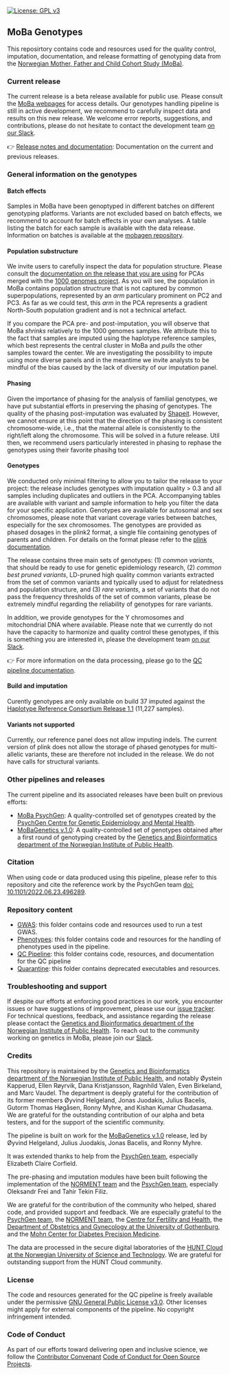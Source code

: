 [![License: GPL v3](https://img.shields.io/badge/License-GPLv3-blue.svg)](https://www.gnu.org/licenses/gpl-3.0)

## MoBa Genotypes
This reposirtory contains code and resources used for the quality control, imputation, documentation, and release formatting of genotyping data from the [Norwegian Mother, Father and Child Cohort Study (MoBa)](https://www.fhi.no/en/studies/moba/).

### Current release
The current release is a beta release available for public use. Please consult the [MoBa webpages](https://www.fhi.no/en/ch/studies/moba/) for access details. Our genotypes handling pipeline is still in active development, we recommend to carefully inspect data and results on this new release. We welcome error reports, suggestions, and contributions, please do not hesitate to contact the development team [on our Slack](https://join.slack.com/t/mobagen/shared_invite/zt-2r90hzo82-HNllFHDugSxJeknpJ9jT0w).

👉 [Release notes and documentation](qc-pipeline/docs/release_notes.md): Documentation on the current and previous releases.

### General information on the genotypes

#### Batch effects
Samples in MoBa have been genoptyped in different batches on different genotyping platforms. Variants are not excluded based on batch effects, we recommend to account for batch effects in your own analyses. A table listing the batch for each sample is available with the data release. Information on batches is available at the [mobagen repository](https://github.com/folkehelseinstituttet/mobagen/wiki/MoBaGenetics1.5).

#### Population substructure
We invite users to carefully inspect the data for population structure. Please consult the [documentation on the release that you are using](qc-pipeline/docs/release_notes.md) for PCAs merged with the [1000 genomes project](https://en.wikipedia.org/wiki/1000_Genomes_Project). As you will see, the population in MoBa contains population structrure that is not captured by common superpopulations, represented by an _arm_ particulary prominent on PC2 and PC3. As far as we could test, this _arm_ in the PCA represents a gradient North-South population gradient and is not a technical artefact.    

If you compare the PCA pre- and post-imputation, you will observe that MoBa _shrinks_ relatively to the 1000 genomes samples. We attribute this to the fact that samples are imputed using the haplotype reference samples, which best represents the central cluster in MoBa and _pulls_ the other samples toward the center. We are investigating the possibility to impute using more diverse panels and in the meantime we invite analysts to be mindful of the bias caused by the lack of diversity of our imputation panel.

#### Phasing
Given the importance of phasing for the analysis of familial genotypes, we have put substantial efforts in preserving the phasing of genotypes. The quality of the phasing post-imputation was evaluated by [Shapeit](https://mathgen.stats.ox.ac.uk/genetics_software/shapeit/shapeit.html). However, we cannot ensure at this point that the direction of the phasing is consistent chromosome-wide, i.e., that the maternal allele is consistently to the right/left along the chromosome. This will be solved in a future release. Util then, we recommend users particularly interested in phasing to rephase the genotypes using their favorite phasihg tool     

#### Genotypes
We conducted only minimal filtering to allow you to tailor the release to your project: the release includes genotypes with imputation quality > 0.3 and all samples including duplicates and outliers in the PCA. Accompanying tables are available with variant and sample information to help you filter the data for your specific application. Genotypes are available for autosomal and sex chromosomes, please note that variant coverage varies between batches, especially for the sex chromosomes. The genotypes are provided as phased dosages in the plink2 format, a single file containing genotypes of parents and children. For details on the format please refer to the [plink documentation](https://www.cog-genomics.org/plink/2.0/formats#pgen).

The release contains three main sets of genotypes: (1) _common variants_, that should be ready to use for genetic epidemiology research, (2) _common best pruned variants_, LD-pruned high quality common variants extracted from the set of common variants and typically used to adjust for relatedness and population structure, and (3) _rare variants_, a set of variants that do not pass the frequency thresholds of the set of common variants, please be extremely mindful regarding the reliability of genotypes for rare variants.

In addition, we provide genotypes for the Y chromosomes and mitochondrial DNA where available. Please note that we currently do not have the capacity to harmonize and quality control these genotypes, if this is something you are interested in, please the development team [on our Slack](https://join.slack.com/t/mobagen/shared_invite/zt-2r90hzo82-HNllFHDugSxJeknpJ9jT0w). 

👉 For more information on the data processing, please go to the [QC pipeline documentation](qc-pipeline/readme.md).

#### Build and imputation
Curently genotypes are only available on build 37 imputed against the [Haplotype Reference Consortium Release 1.1](https://ega-archive.org/datasets/EGAD00001002729) (11,227 samples).

#### Variants not supported
Currently, our reference panel does not allow imputing indels. 
The current version of plink does not allow the storage of phased genotypes for multi-allelic variants, these are therefore not included in the release. 
We do not have calls for structural variants.

### Other pipelines and releases
The current pipeline and its associated releases have been built on previous efforts:
- [MoBa PsychGen](github.com/psychgen/MoBaPsychGen-QC-pipeline): A quality-controlled set of genotypes created by the [PsychGen Centre for Genetic Epidemiology and Mental Health](https://www.fhi.no/en/me/the-psychgen-centre-for-genetic-epidemiology-and-mental-health).
- [MoBaGenetics v.1.0](https://github.com/folkehelseinstituttet/mobagen/wiki/MoBaGenetics1.0): A quality-controlled set of genotypes obtained after a first round of genotyping created by the [Genetics and Bioinformatics department of the Norwegian Institute of Public Health](https://www.fhi.no/om/organisasjon/genetikk-og-bioinformatikk/).

### Citation
When using code or data produced using this pipeline, please refer to this repository and cite the reference work by the PsychGen team [doi: 10.1101/2022.06.23.496289](https://doi.org/10.1101/2022.06.23.496289).

### Repository content
- [GWAS](gwas/readme.md): this folder contains code and resources used to run a test GWAS.
- [Phenotypes](phenotypes/readme.md): this folder contains code and resources for the handling of phenotypes used in the pipeline.
- [QC Pipeline](qc-pipeline/readme.md): this folder contains code, resources, and documentation for the QC pipeline
- [Quarantine](quarantine/readme.md): this folder contains deprecated executables and resources.

### Troubleshooting and support
If despite our efforts at enforcing good practices in our work, you encounter issues or have suggestions of improvement, please use our [issue tracker](https://github.com/fhi-beta/mobaGenetics-qc/issues).
For technical questions, feedback, and assistance regarding the release please contact the [Genetics and Bioinformatics department of the Norwegian Institute of Public Health](https://www.fhi.no/om/organisasjon/genetikk-og-bioinformatikk/). 
To reach out to the community working on genetics in MoBa, please join our [Slack](https://join.slack.com/t/mobagen/shared_invite/zt-2r90hzo82-HNllFHDugSxJeknpJ9jT0w).

### Credits
This repository is maintained by the [Genetics and Bioinformatics department of the Norwegian Institute of Public Health](https://www.fhi.no/om/organisasjon/genetikk-og-bioinformatikk/), and notably Øystein Kapperud, Ellen Røyrvik, Dana Kristjansson, Ragnhild Valen, Even Birkeland, and Marc Vaudel. The department is deeply grateful for the contribution of its former members Øyvind Helgeland, Jonas Juodakis, Julius Bacelis, Gutorm Thomas Høgåsen, Ronny Myhre, and Kishan Kumar Chudasama. We are grateful for the outstanding contribution of our alpha and beta testers, and for the support of the scientific community.    

The pipeline is built on work for the [MoBaGenetics v.1.0](https://github.com/folkehelseinstituttet/mobagen/wiki/MoBaGenetics1.0) release, led by Øyvind Helgeland, Julius Juodakis, Jonas Bacelis, and Ronny Myhre.

It was extended thanks to help from the [PsychGen team](https://www.fhi.no/en/me/the-psychgen-centre-for-genetic-epidemiology-and-mental-health), especially Elizabeth Claire Corfield.

The pre-phasing and imputation modules have been built following the implementation of the [NORMENT team](https://www.med.uio.no/norment/english/) and the [PsychGen team](https://www.fhi.no/en/me/the-psychgen-centre-for-genetic-epidemiology-and-mental-health), especially Oleksandr Frei and Tahir Tekin Filiz.

We are grateful for the contribution of the community who helped, shared code, and provided support and feedback. We are especially grateful to the [PsychGen team](https://www.fhi.no/en/me/the-psychgen-centre-for-genetic-epidemiology-and-mental-health), the [NORMENT team](https://www.med.uio.no/norment/english/), the [Centre for Fertility and Health](https://www.fhi.no/en/ch/Centre-for-fertility-and-health/), the [Department of Obstetrics and Gynecology at the University of Gothenburg](https://www.gu.se/en/about/find-organisation/department-of-obstetrics-and-gynecology), and the [Mohn Center for Diabetes Precision Medicine](https://www.uib.no/en/diabetes).

The data are processed in the secure digital laboratories of the [HUNT Cloud at the Norwegian University of Science and Technology](https://www.ntnu.edu/mh/huntcloud). We are grateful for outstanding support from the HUNT Cloud community.

### License
The code and resources generated for the QC pipeline is freely available under the permissive [GNU General Public License v3.0](LICENSE). Other licenses might apply for external components of the pipeline. No copyright infringement intended.

### Code of Conduct
As part of our efforts toward delivering open and inclusive science, we follow the [Contributor Convenant](https://www.contributor-covenant.org/) [Code of Conduct for Open Source Projects](CODE_OF_CONDUCT.md).

